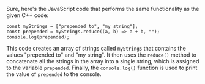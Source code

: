 Sure, here's the JavaScript code that performs the same functionality as the given C++ code:
```
const myStrings = ["prepended to", "my string"];
const prepended = myStrings.reduce((a, b) => a + b, "");
console.log(prepended);
```
This code creates an array of strings called `myStrings` that contains the values "prepended to" and "my string". It then uses the `reduce()` method to concatenate all the strings in the array into a single string, which is assigned to the variable `prepended`. Finally, the `console.log()` function is used to print the value of `prepended` to the console.


